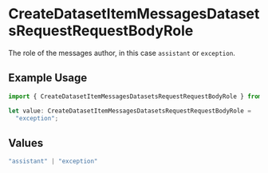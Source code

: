 # CreateDatasetItemMessagesDatasetsRequestRequestBodyRole

The role of the messages author, in this case `assistant` or `exception`.

## Example Usage

```typescript
import { CreateDatasetItemMessagesDatasetsRequestRequestBodyRole } from "@orq-ai/node/models/operations";

let value: CreateDatasetItemMessagesDatasetsRequestRequestBodyRole =
  "exception";
```

## Values

```typescript
"assistant" | "exception"
```